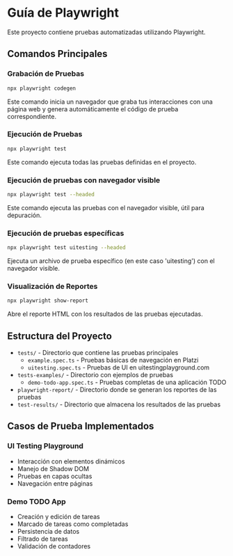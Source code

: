 # Guía de Playwright

Este proyecto contiene pruebas automatizadas utilizando Playwright.

## Comandos Principales

### Grabación de Pruebas

```bash
npx playwright codegen
```

Este comando inicia un navegador que graba tus interacciones con una página web y genera automáticamente el código de prueba correspondiente.

### Ejecución de Pruebas

```bash
npx playwright test
```

Este comando ejecuta todas las pruebas definidas en el proyecto.

### Ejecución de pruebas con navegador visible

```bash
npx playwright test --headed
```

Este comando ejecuta las pruebas con el navegador visible, útil para depuración.

### Ejecución de pruebas específicas

```bash
npx playwright test uitesting --headed
```

Ejecuta un archivo de prueba específico (en este caso 'uitesting') con el navegador visible.

### Visualización de Reportes

```bash
npx playwright show-report
```

Abre el reporte HTML con los resultados de las pruebas ejecutadas.

## Estructura del Proyecto

- `tests/` - Directorio que contiene las pruebas principales
  - `example.spec.ts` - Pruebas básicas de navegación en Platzi
  - `uitesting.spec.ts` - Pruebas de UI en uitestingplayground.com
- `tests-examples/` - Directorio con ejemplos de pruebas
  - `demo-todo-app.spec.ts` - Pruebas completas de una aplicación TODO
- `playwright-report/` - Directorio donde se generan los reportes de las pruebas
- `test-results/` - Directorio que almacena los resultados de las pruebas

## Casos de Prueba Implementados

### UI Testing Playground

- Interacción con elementos dinámicos
- Manejo de Shadow DOM
- Pruebas en capas ocultas
- Navegación entre páginas

### Demo TODO App

- Creación y edición de tareas
- Marcado de tareas como completadas
- Persistencia de datos
- Filtrado de tareas
- Validación de contadores
